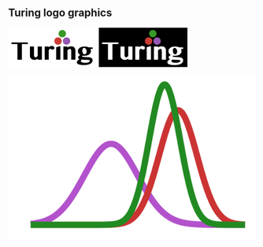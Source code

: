 ## Turing logo graphics

![Turing logo text](images/logo-text-small.png) ![Turing logo text dark](images/logo-text-dark-small.png)

![Turing logo](images/logo-medium.png)
